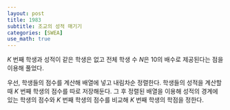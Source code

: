 ```yaml
---
layout: post
title: 1983
subtitle: 조교의 성적 매기기
categories: [SWEA]
use_math: true
---
```


$K$ 번째 학생과 성적이 같은 학생은 없고 전체 학생 수 $N$은 10의 배수로 제공된다는 점을 이용해 풀었다.

우선, 학생들의 점수를 계산해 배열에 넣고 내림차순 정렬한다. 학생들의 성적을 계산할 때 $K$ 번째 학생의 점수를 따로 저장해둔다. 그 후 정렬된 배열을 이용해 성적의 경계에 있는 학생의 점수와 $K$ 번째 학생의 점수를 비교해 $K$ 번째 학생의 학점을 정한다.

<script src="https://gist.github.com/H0Kyun/a86cc01c2361a4c0b23920396171203d.js"></script>